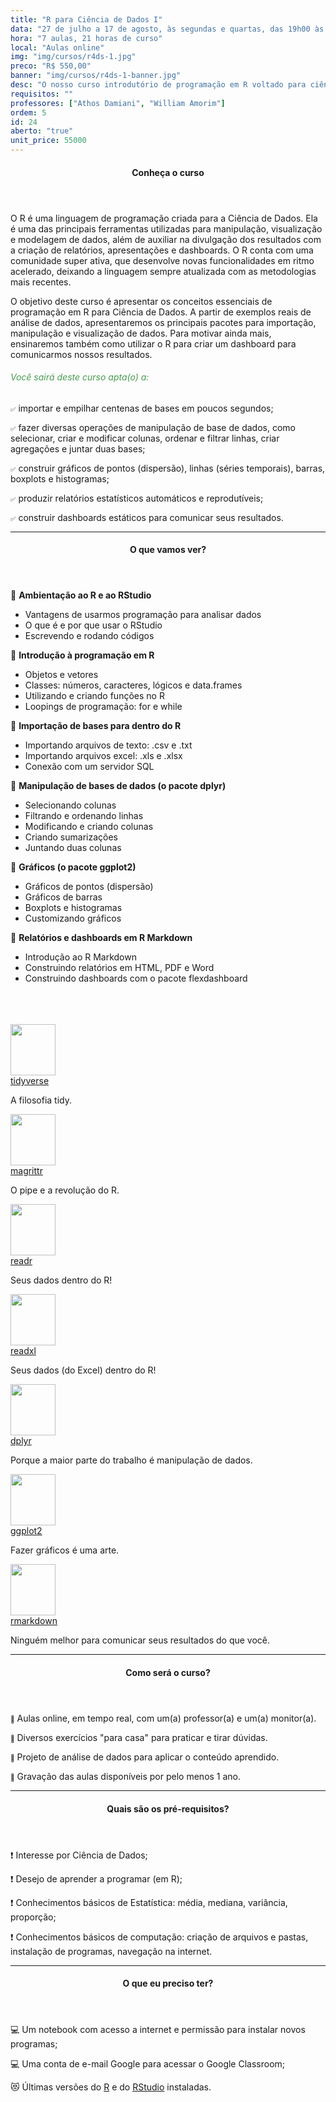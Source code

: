 ```yaml
---
title: "R para Ciência de Dados I"
data: "27 de julho a 17 de agosto, às segundas e quartas, das 19h00 às 22h00"
hora: "7 aulas, 21 horas de curso"
local: "Aulas online"
img: "img/cursos/r4ds-1.jpg"
preco: "R$ 550,00"
banner: "img/cursos/r4ds-1-banner.jpg"
desc: "O nosso curso introdutório de programação em R voltado para ciência de dados."
requisitos: ""
professores: ["Athos Damiani", "William Amorim"]
ordem: 5
id: 24
aberto: "true"
unit_price: 55000
---
```


<header class="section-header">
  <h4>Conheça o curso</h4>
</header>

O R é uma linguagem de programação criada para a Ciência de Dados. Ela é uma das principais ferramentas utilizadas para manipulação, visualização e modelagem de dados, além de auxiliar na divulgação dos resultados com a criação de relatórios, apresentações e dashboards. O R conta com uma comunidade super ativa, que desenvolve novas funcionalidades em ritmo acelerado, deixando a linguagem sempre atualizada com as metodologias mais recentes.

O objetivo deste curso é apresentar os conceitos essenciais de programação em R para Ciência de Dados. A partir de exemplos reais de análise de dados, apresentaremos os principais pacotes para importação, manipulação e visualização de dados. Para motivar ainda mais, ensinaremos também como utilizar o R para criar um dashboard para comunicarmos nossos resultados.

<h6 style = "color: #489d51">Você sairá deste curso apta(o) a:</h6>

<span style = "font-size: 10px">&#9989;</span> importar e empilhar centenas de bases em poucos segundos;

<span style = "font-size: 10px">&#9989;</span> fazer diversas operações de manipulação de base de dados, como selecionar, criar e modificar colunas, ordenar e filtrar linhas, criar agregações e juntar duas bases;

<span style = "font-size: 10px">&#9989;</span> construir gráficos de pontos (dispersão), linhas (séries temporais), barras, boxplots e histogramas;

<span style = "font-size: 10px">&#9989;</span> produzir relatórios estatísticos automáticos e reprodutíveis;

<span style = "font-size: 10px">&#9989;</span> construir dashboards estáticos para comunicar seus resultados.

<hr>

<header class="section-header">
  <h4>O que vamos ver?</h4>
</header>

<div class="row">
<div class="column-esq">
<p>&#128204; <b>Ambientação ao R e ao RStudio</b></p>
<ul>
<li>Vantagens de usarmos programação para analisar dados</li>
<li>O que é e por que usar o RStudio</li>
<li>Escrevendo e rodando códigos</li>
</ul>
<p>&#128204; <b>Introdução à programação em R</b></p>
<ul>
<li>Objetos e vetores</li>
<li>Classes: números, caracteres, lógicos e data.frames</li>
<li>Utilizando e criando funções no R</li>
<li>Loopings de programação: for e while</li>
</ul>
<p>&#128204; <b>Importação de bases para dentro do R</b></p>
<ul>
<li>Importando arquivos de texto: .csv e .txt</li>
<li>Importando arquivos excel: .xls e .xlsx</li>
<li>Conexão com um servidor SQL</li>
</ul>
<p>&#128204; <b>Manipulação de bases de dados (o pacote dplyr)</b></p>
<ul>
<li>Selecionando colunas</li>
<li>Filtrando e ordenando linhas</li>
<li>Modificando e criando colunas</li>
<li>Criando sumarizações</li>
<li>Juntando duas colunas</li>
</ul>
<p>&#128204; <b>Gráficos (o pacote ggplot2)</b></p>
<ul>
<li>Gráficos de pontos (dispersão)</li>
<li>Gráficos de barras</li>
<li>Boxplots e histogramas</li>
<li>Customizando gráficos</li>
</ul>
<p>&#128204; <b>Relatórios e dashboards em R Markdown</b></p>
<ul>
<li>Introdução ao R Markdown</li>
<li>Construindo relatórios em HTML, PDF e Word</li>
<li>Construindo dashboards com o pacote flexdashboard</li>
</ul>
</div>
<div class="column-dir">
<br>
<br>
<br>
<div class="row justify-content-center">
<div class="tooltip-wrap">
  <img src = "/img/cursos/hex/tidyverse.png" width = "72px" height = "82px">
  <div class="tooltip-content">
    <a href = "https://www.tidyverse.org/packages/" target = "_blank">tidyverse</a>
    <p>A filosofia tidy.</p>
  </div> 
</div>
<div class="tooltip-wrap">
  <img src = "/img/cursos/hex/pipe.png" width = "72px" height = "82px">
  <div class="tooltip-content">
    <a href = "https://cran.r-project.org/web/packages/magrittr/vignettes/magrittr.html/" target = "_blank">magrittr</a>
    <p>O pipe e a revolução do R.</p>
  </div> 
</div>
<div class="tooltip-wrap">
  <img src = "/img/cursos/hex/readr.png" width = "72px" height = "82px">
  <div class="tooltip-content">
    <a href = "https://readr.tidyverse.org/" target = "_blank">readr</a>
    <p>Seus dados dentro do R!</p>
  </div> 
</div>
<div class="tooltip-wrap">
  <img src = "/img/cursos/hex/readxl.png" width = "72px" height = "82px">
  <div class="tooltip-content">
    <a href = "https://reaxl.tidyverse.org/" target = "_blank">readxl</a>
    <p>Seus dados (do Excel) dentro do R!</p>
  </div> 
</div>
<div class="tooltip-wrap">
  <img src = "/img/cursos/hex/dplyr.png" width = "72px" height = "82px">
  <div class="tooltip-content">
    <a href = "https://dplyr.tidyverse.org/" target = "_blank">dplyr</a>
    <p>Porque a maior parte do trabalho é manipulação de dados.</p>
  </div> 
</div>
<div class="tooltip-wrap">
  <img src = "/img/cursos/hex/ggplot2.png" width = "72px" height = "82px">
  <div class="tooltip-content">
    <a href = "https://ggplot2.tidyverse.org/" target = "_blank">ggplot2</a>
    <p>Fazer gráficos é uma arte.</p>
  </div> 
</div>
<div class="tooltip-wrap">
  <img src = "/img/cursos/hex/rmarkdown.png" width = "72px" height = "82px">
  <div class="tooltip-content">
    <a href = "https://rmarkdown.rstudio.com/" target = "_blank">rmarkdown</a>
    <p>Ninguém melhor para comunicar seus resultados do que você.</p>
  </div> 
</div>
</div>
</div>
</div> 

<hr>

<header class="section-header">
  <h4>Como será o curso?</h4>
</header>

<span style = "font-size: 10px">&#128313;</span> Aulas online, em tempo real, com um(a) professor(a) e um(a) monitor(a). 

<span style = "font-size: 10px">&#128313;</span> Diversos exercícios "para casa" para praticar e tirar dúvidas.

<span style = "font-size: 10px">&#128313;</span> Projeto de análise de dados para aplicar o conteúdo aprendido.

<span style = "font-size: 10px">&#128313;</span> Gravação das aulas disponíveis por pelo menos 1 ano.


<hr>

<header class="section-header">
  <h4>Quais são os pré-requisitos?</h4>
</header>

&#10071; Interesse por Ciência de Dados;

&#10071; Desejo de aprender a programar (em R);

&#10071; Conhecimentos básicos de Estatística: média, mediana, variância, proporção;

&#10071; Conhecimentos básicos de computação: criação de arquivos e pastas, instalação de programas, navegação na internet.

<hr>

<header class="section-header">
  <h4>O que eu preciso ter?</h4>
</header>

&#128187; Um notebook com acesso a internet e permissão para instalar novos programas;

&#128187; Uma conta de e-mail Google para acessar o Google Classroom;

&#128571; Últimas versões do [R](https://cran.r-project.org/) e do [RStudio](https://www.rstudio.com/products/rstudio/download/) instaladas.
